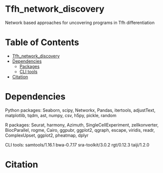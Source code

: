 # Tfh_network_discovery
Network based approaches for uncovering programs in Tfh differentiation


# Table of Contents
- [Tfh_network_discovery](#tfh_network_discovery)
- [Dependencies](#dependencies)
  - [Packages](#python-packages)
  - [CLI tools](#cli-tools)
- [Citation](#citation)


# Dependencies

Python packages:
Seaborn, scipy, Networkx, Pandas, itertools, adjustText, matplotlib, tqdm, ast, numpy, csv, h5py, pickle, random

R packages:
Seurat, harmony, Azimuth, SingleCellExperiment, zellkonverter, BiocParallel, rogme, Cairo, ggpubr, ggplot2, qgraph, escape, viridis, readr, ComplexUpset, ggplot2, pheatmap, dplyr

CLI tools:
samtools/1.16.1 
bwa-0.7.17 
sra-toolkit/3.0.2 
rgt/0.12.3 
taiji/1.2.0

# Citation

